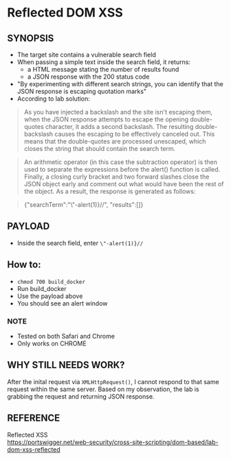# Reflected DOM XSS

## SYNOPSIS
- The target site contains a vulnerable search field
- When passing a simple text inside the search field, it returns:
  - a HTML message stating the number of results found
  - a JSON response with the 200 status code
- "By experimenting with different search strings, you can identify that the JSON response is escaping quotation marks"
- According to lab solution: 

> As you have injected a backslash and the site isn't escaping them, when the JSON response attempts to escape the opening double-quotes character, it adds a second backslash. The resulting double-backslash causes the escaping to be effectively canceled out. This means that the double-quotes are processed unescaped, which closes the string that should contain the search term.

> An arithmetic operator (in this case the subtraction operator) is then used to separate the expressions before the alert() function is called. Finally, a closing curly bracket and two forward slashes close the JSON object early and comment out what would have been the rest of the object. As a result, the response is generated as follows:

> {"searchTerm":"\\"-alert(1)}//", "results":[]}

## PAYLOAD
- Inside the search field, enter ```\"-alert(1)}//```

## How to:
- ```chmod 700 build_docker```
- Run build_docker
- Use the payload above
- You should see an alert window

### NOTE
- Tested on both Safari and Chrome
- Only works on CHROME

## WHY STILL NEEDS WORK?
After the inital request via ```XMLHttpRequest()```, I cannot respond to that same request within the same server. Based on my observation, the lab is grabbing the request and returning JSON response.

## REFERENCE
Reflected XSS \
https://portswigger.net/web-security/cross-site-scripting/dom-based/lab-dom-xss-reflected

